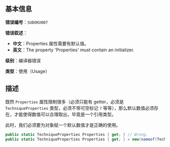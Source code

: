 ## 基本信息

**错误编号**：`SUDOKU007`

**错误叙述**：

* **中文**：Properties 属性需要有默认值。
* **英文**：The property 'Properties' must contain an initializer.

**级别**：编译器错误

**类型**：使用（Usage）

## 描述

既然 `Properties` 属性限制很多（必须只能有 getter，必须是 `TechniqueProperties` 类型，必须不带可空标记 `?` 等等），那么默认数值必须存在，才能使得数值可以合理取出，毕竟是一个引用类型。

此时，我们必须要为对象赋一个默认数值才是正确的使用。

```csharp
public static TechniqueProperties Properties { get; } // Wrong.
public static TechniqueProperties Properties { get; } = new(nameof(Technique.XWing), 32); // No SUDOKU006.
```